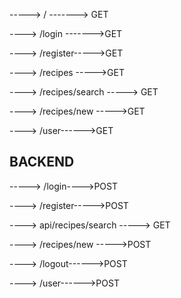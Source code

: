 

-----> /     -------> GET

----> /login ------->GET

----> /register----->GET

----> /recipes ----->GET

----> /recipes/search -----> GET

----> /recipes/new ----->GET

----> /user------>GET


## BACKEND

-----> /login---->POST

----> /register----->POST

----> api/recipes/search -----> GET

----> /recipes/new ----->POST

----> /logout------>POST

----> /user------>POST
 